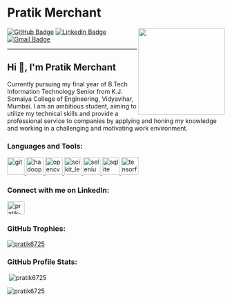 # Pratik Merchant

<img align='right' src='https://user-images.githubusercontent.com/5713670/87202985-820dcb80-c2b6-11ea-9f56-7ec461c497c3.gif' width='200"'>


[![GitHub Badge](https://img.shields.io/badge/-pratik6725-black?style=flat-square&logo=GitHub&logoColor=white&link=https://github.com/pratik6725)](https://github.com/pratik6725)
[![Linkedin Badge](https://img.shields.io/badge/-Pratik%20Merchant-blue?style=flat-square&logo=Linkedin&logoColor=white&link=https://www.linkedin.com/in/pratik-merchant-408936145)](https://www.linkedin.com/in/pratik-merchant-408936145) 
[![Gmail Badge](https://img.shields.io/badge/-pratik.merchant@somaiya.edu-c14438?style=flat-square&logo=Gmail&logoColor=white&link=mailto:pratik.merchant@somaiya.edu)](mailto:pratik.merchant@somaiya.edu)


---
## Hi 👋, I'm Pratik Merchant           
Currently pursuing my final year of B.Tech Information Technology Senior from K.J. Somaiya College of Engineering, Vidyavihar, Mumbai. I am an ambitious student, aiming to utilize my technical skills and provide a professional service to companies by applying and honing my knowledge and working in a challenging and motivating work environment.   

<h3 align="left">Languages and Tools:</h3>
<p align="left"> <a href="https://git-scm.com/" target="_blank"> <img src="https://www.vectorlogo.zone/logos/git-scm/git-scm-icon.svg" alt="git" width="40" height="40"/> </a> <a href="https://hadoop.apache.org/" target="_blank"> <img src="https://www.vectorlogo.zone/logos/apache_hadoop/apache_hadoop-icon.svg" alt="hadoop" width="40" height="40"/> </a><a href="https://opencv.org/" target="_blank"> <img src="https://www.vectorlogo.zone/logos/opencv/opencv-icon.svg" alt="opencv" width="40" height="40"/> </a>  <a href="https://scikit-learn.org/" target="_blank"> <img src="https://upload.wikimedia.org/wikipedia/commons/0/05/Scikit_learn_logo_small.svg" alt="scikit_learn" width="40" height="40"/> </a> <a href="https://www.selenium.dev" target="_blank"> <img src="https://raw.githubusercontent.com/detain/svg-logos/780f25886640cef088af994181646db2f6b1a3f8/svg/selenium-logo.svg" alt="selenium" width="40" height="40"/> </a> <a href="https://www.sqlite.org/" target="_blank"> <img src="https://www.vectorlogo.zone/logos/sqlite/sqlite-icon.svg" alt="sqlite" width="40" height="40"/> </a> <a href="https://www.tensorflow.org" target="_blank"> <img src="https://www.vectorlogo.zone/logos/tensorflow/tensorflow-icon.svg" alt="tensorflow" width="40" height="40"/> </a> </p>

<h3 align="left">Connect with me on LinkedIn:</h3>
<p align="left">
<a href="https://linkedin.com/in/pratik-merchant-408936145" target="blank"><img align="center" src="https://cdn.jsdelivr.net/npm/simple-icons@3.0.1/icons/linkedin.svg" alt="pratik-merchant-408936145" height="30" width="40" /></a>
</p>

<h3 align="left">GitHub Trophies:</h3>
<p align="left"> <a href="https://github.com/ryo-ma/github-profile-trophy"><img src="https://github-profile-trophy.vercel.app/?username=pratik6725" alt="pratik6725" /></a> </p>

<h3 align="left">GitHub Profile Stats:</h3>


<p>&nbsp;<img align="center" src="https://github-readme-stats.vercel.app/api?username=pratik6725&show_icons=true&locale=en&theme=tokyonight" alt="pratik6725" /></p>

<p><img align="left" src="https://github-readme-stats.vercel.app/api/top-langs?username=pratik6725&show_icons=true&locale=en&layout=compact&theme=tokyonight" alt="pratik6725" /></p>
